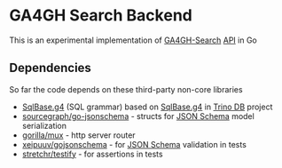 # GA4GH Search Backend

This is an experimental implementation of [GA4GH-Search](https://github.com/ga4gh-discovery/ga4gh-search)
[API](https://github.com/ga4gh-discovery/ga4gh-search/blob/develop/openapi/openapi.yaml) in Go

## Dependencies

So far the code depends on these third-party non-core libraries

- [SqlBase.g4](sql/SqlBase.g4) (SQL grammar) based on [SqlBase.g4](https://github.com/trinodb/trino/blob/master/presto-parser/src/main/antlr4/io/prestosql/sql/parser/SqlBase.g4)
  in [Trino DB](https://github.com/trinodb/trino) project
- [sourcegraph/go-jsonschema](https://github.com/sourcegraph/go-jsonschema) - structs
  for [JSON Schema](https://json-schema.org/) model serialization
- [gorilla/mux](https://github.com/gorilla/mux) - http server router
- [xeipuuv/gojsonschema](https://github.com/xeipuuv/gojsonschema) - for [JSON Schema](https://json-schema.org/)
  validation in tests
- [stretchr/testify](https://github.com/stretchr/testify) - for assertions in tests

